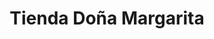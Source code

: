 ---
title: "Tienda Doña Margarita"
url: /santa-cruz-de-la-sierra/tienda-dona-margarita/
shop: comodidad
---